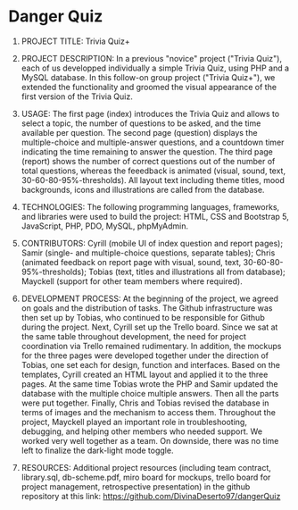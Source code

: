 # Danger Quiz

1. PROJECT TITLE: Trivia Quiz+ 

2. PROJECT DESCRIPTION: In a previous "novice" project ("Trivia Quiz"), each of us developped individually a simple Trivia Quiz, using PHP and a MySQL database. In this follow-on group project ("Trivia Quiz+"), we extended the functionality and groomed the visual appearance of the first version of the Trivia Quiz.

3. USAGE: The first page (index) introduces the Trivia Quiz and allows to select a topic, the number of questions to be asked, and the time available per question. The second page (question) displays the multiple-choice and multiple-answer questions, and a countdown timer indicating the time remaining to answer the question. The third page (report) shows the number of correct questions out of the number of total questions, whereas the feeedback is animated (visual, sound, text, 30-60-80-95%-thresholds). All layout text including theme titles, mood backgrounds, icons and illustrations are called from the database. 

4. TECHNOLOGIES: The following programming languages, frameworks, and libraries were used to build the project: HTML, CSS and Bootstrap 5, JavaScript, PHP, PDO, MySQL, phpMyAdmin.

5. CONTRIBUTORS: Cyrill (mobile UI of index question and report pages); Samir (single- and multiple-choice questions, separate tables); Chris (animated feedback on report page with visual, sound, text, 30-60-80-95%-thresholds); Tobias (text, titles and illustrations all from database); Mayckell (support for other team members where required). 

6. DEVELOPMENT PROCESS: At the beginning of the project, we agreed on goals and the distribution of tasks. The Github infrastructure was then set up by Tobias, who continued to be responsible for Github during the project. Next, Cyrill set up the Trello board. Since we sat at the same table throughout development, the need for project coordination via Trello remained rudimentary. In addition, the mockups for the three pages were developed together under the direction of Tobias, one set each for design, function and interfaces. Based on the templates, Cyrill created an HTML layout and applied it to the three pages. At the same time Tobias wrote the PHP and Samir updated the database with the multiple choice multiple answers. Then all the parts were put together. Finally, Chris and Tobias revised the database in terms of images and the mechanism to access them. Throughout the project, Mayckell played an important role in troubleshooting, debugging, and helping other members who needed support. We worked very well together as a team. On downside, there was no time left to finalize the dark-light mode toggle.

7. RESOURCES: Additional project resources (including team contract, library.sql, db-scheme.pdf, miro board for mockups, trello board for project management, retrospective presentation) in the github repository at this link: https://github.com/DivinaDeserto97/dangerQuiz
 








